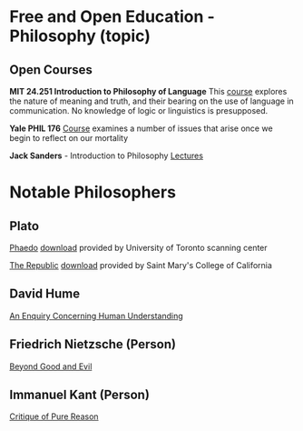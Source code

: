 # Free and Open Education - Philosophy (topic)

## Open Courses

**MIT 24.251 Introduction to Philosophy of Language**
This [course](https://ocw.mit.edu/courses/linguistics-and-philosophy/24-251-introduction-to-philosophy-of-language-fall-2011/#) explores the nature of meaning and truth, and their bearing on the use of language in communication. No knowledge of logic or linguistics is presupposed.

**Yale PHIL 176**
[Course](https://oyc.yale.edu/NODE/196) examines a number of issues that arise once we begin to reflect on our mortality

**Jack Sanders** - Introduction to Philosophy [Lectures](https://www.youtube.com/playlist?list=PLcmaziH9sW6Mrn0295JVs2in_ni2g0XLS)

# Notable Philosophers

## Plato

[Phaedo](https://www.goodreads.com/book/show/982310.Phaedo) [download](https://archive.org/details/platosphaedo00platuoft/page/n8/mode/2up) provided by University of Toronto scanning center

[The Republic](https://www.goodreads.com/book/show/30289.The_Republic) [download](https://archive.org/details/a604578400platuoft/page/n6/mode/2up) provided by Saint Mary's College of California

## David Hume

[An Enquiry Concerning Human Understanding](https://www.goodreads.com/book/show/130119.An_Enquiry_Concerning_Human_Understanding)

## Friedrich Nietzsche (Person)
[Beyond Good and Evil](https://www.goodreads.com/book/show/12321.Beyond_Good_and_Evil)

## Immanuel Kant (Person)
[Critique of Pure Reason](https://www.goodreads.com/book/show/18288.Critique_of_Pure_Reason)
